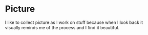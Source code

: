 # Picture

I like to collect picture as I work on stuff because when I look back it visually reminds me of the process and I find it beautiful.
